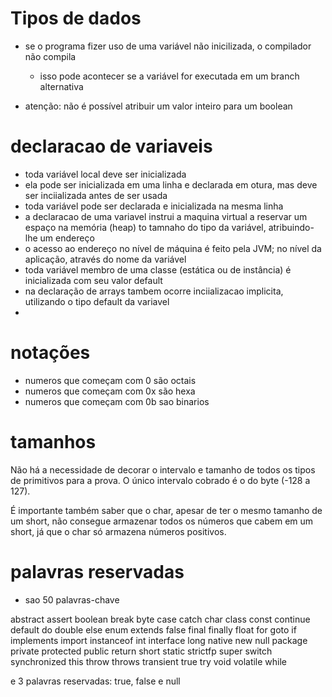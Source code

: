 # Tipos de dados

* se o programa fizer uso de uma variável não inicilizada, o compilador não compila
  * isso pode acontecer se a variável for executada em um branch alternativa
  
* atenção: não é possível atribuir um valor inteiro para um boolean

# declaracao de variaveis

* toda variável local deve ser inicializada
* ela pode ser inicializada em uma linha e declarada em otura, mas deve ser inciializada antes de ser usada
* toda variável pode ser declarada e inicializada na mesma linha
* a declaracao de uma variavel instrui a maquina virtual a reservar um espaço na memória (heap) to tamnaho do tipo da variável, atribuindo-lhe um endereço
* o acesso ao endereço no nível de máquina é feito pela JVM; no nível da aplicação, através do nome da variável
* toda variável membro de uma classe (estática ou de instância) é inicializada com seu valor default
* na declaração de arrays tambem ocorre inciializacao implicita, utilizando o tipo default da variavel
* 

# notações

* numeros que começam com 0 são octais
* numeros que começam com 0x são hexa
* numeros que começam com 0b sao binarios

# tamanhos

Não há a necessidade de decorar o intervalo e tamanho de todos os tipos de primitivos para a prova. O único intervalo cobrado é o do byte (-128 a 127).

É importante também saber que o char, apesar de ter o mesmo tamanho de um short, não consegue armazenar todos os números que cabem em um short, já que o char só armazena números positivos.

# palavras reservadas

* sao 50 palavras-chave

abstract
assert
boolean
break
byte
case
catch
char
class
const
continue
default
do
double
else
enum
extends
false
final
finally
float
for
goto
if
implements
import
instanceof
int
interface
long
native
new
null
package
private
protected
public
return
short
static
strictfp
super
switch
synchronized
this
throw
throws
transient
true
try
void
volatile
while

e 3 palavras reservadas: true, false e null

